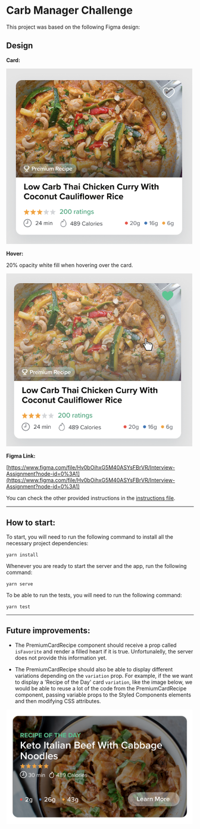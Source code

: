 # Carb Manager Challenge

This project was based on the following Figma design:

## Design

**Card:**

<img src=".github/PremiumRecipeCard.png" width="500">

**Hover:**

20% opacity white fill when hovering over the card.

<img src=".github/Hover.png" width="500">

**Figma Link:**

[https://www.figma.com/file/Hv0bOihxG5M40ASYsFBrVR/Interview-Assignment?node-id=0%3A1](https://www.figma.com/file/Hv0bOihxG5M40ASYsFBrVR/Interview-Assignment?node-id=0%3A1)

You can check the other provided instructions in the [instructions file](INSTRUCTIONS.md).

---

## How to start:

To start, you will need to run the following command to install all the necessary project dependencies:

```
yarn install
```

Whenever you are ready to start the server and the app, run the following command:

```
yarn serve
```

To be able to run the tests, you will need to run the following command:

```
yarn test
```

---

## Future improvements:

- The PremiumCardRecipe component should receive a prop called `isFavorite` and render a filled heart if it is true. Unfortunalelly, the server does not provide this information yet.

- The PremiumCardRecipe should also be able to display different variations depending on the `variation` prop. For example, if the we want to display a 'Recipe of the Day' card `variation`, like the image below, we would be able to reuse a lot of the code from the PremiumCardRecipe component, passing variable props to the Styled Components elements and then modifying CSS attributes.

<img src=".github/ROTD.png" width="500">
